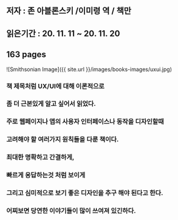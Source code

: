 ## 저자 : 존 아블론스키 /이미령 역 / 책만

## 읽은기간 : 20. 11. 11 ~ 20. 11. 20

## 163 pages

![Smithsonian Image]({{ site.url }}/images/books-images/uxui.jpg)

### 책 제목처럼 UX/UI에 대해 이론적으로

### 좀 더 근본있게 알고 싶어서 읽었다.

### 주로 웹페이지나 앱의 사용자 인터페이스나 동작을 디자인할때

### 고려해야 할 여러가지 원칙들을 다룬 책이다.

### 최대한 명확하고 간결하게,

### 빠르게 응답하는것 처럼 보이게

### 그리고 심미적으로 보기 좋은 디자인을 추구 해야 된다고 한다.

### 어찌보면 당연한 이야기들이 많이 쓰여져 있긴하다.

